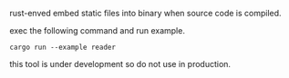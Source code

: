 rust-enved embed static files into binary when source code is compiled. 

exec the following command and run example. 
```
cargo run --example reader
```

this tool is under development so do not use in production.
